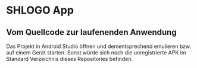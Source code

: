 # SHLOGO App

## Vom Quellcode zur laufenenden Anwendung

Das Projekt in Android Studio öffnen und dementsprechend emulieren bzw. auf einem Gerät starten.
Sonst würde sich noch die unregistrierte APK im Standard Verzeichnis dieses Repositories befinden.
